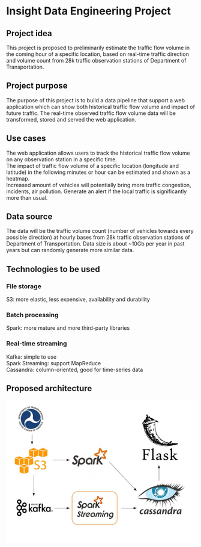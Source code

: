 # Insight Data Engineering Project
## Project idea
This project is proposed to preliminarily estimate the traffic flow volume in the coming hour of a specific location, based on real-time traffic direction and volume count from 28k traffic observation stations of Department of Transportation.
## Project purpose
The purpose of this project is to build a data pipeline that support a web application which can show both historical traffic flow volume and impact of future traffic. The real-time observed traffic flow volume data will be transformed, stored and served the web application.
## Use cases
The web application allows users to track the historical traffic flow volume on any observation station in a specific time.<br>
The impact of traffic flow volume of a specific location (longitude and latitude) in the following minutes or hour can be estimated and shown as a heatmap.<br>
Increased amount of vehicles will potentially bring more traffic congestion, incidents, air pollution. Generate an alert if the local traffic is significantly more than usual.<br> 
## Data source
The data will be the traffic volume count (number of vehicles towards every possible direction) at hourly bases from 28k traffic observation stations of Department of Transportation. Data size is about ~10Gb per year in past years but can randomly generate more similar data.<br>
## Technologies to be used
### File storage
S3: more elastic, less expensive, availability and durability
### Batch processing
Spark: more mature and more third-party libraries
### Real-time streaming
Kafka: simple to use<br>
Spark Streaming: support MapReduce<br>
Cassandra: column-oriented, good for time-series data
## Proposed architecture
![image](https://raw.githubusercontent.com/YIZHUSTC/InsightDE/master/arch.jpg)
